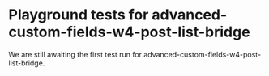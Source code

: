 # Playground tests for advanced-custom-fields-w4-post-list-bridge
We are still awaiting the first test run for advanced-custom-fields-w4-post-list-bridge.
